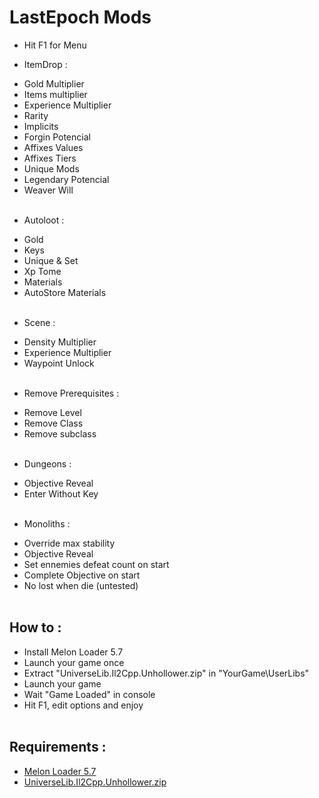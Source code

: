 # LastEpoch Mods
- Hit F1 for Menu
+ ItemDrop :
- Gold Multiplier
- Items multiplier
- Experience Multiplier
- Rarity
- Implicits
- Forgin Potencial
- Affixes Values
- Affixes Tiers
- Unique Mods
- Legendary Potencial
- Weaver Will
<br/><br/>
+ Autoloot :
- Gold
- Keys
- Unique & Set
- Xp Tome
- Materials
- AutoStore Materials
<br/><br/>
+ Scene :
- Density Multiplier
- Experience Multiplier
- Waypoint Unlock
<br/><br/>
+ Remove Prerequisites :
- Remove Level
- Remove Class
- Remove subclass
<br/><br/>
+ Dungeons :
- Objective Reveal
- Enter Without Key
<br/><br/>
+ Monoliths :
- Override max stability
- Objective Reveal
- Set ennemies defeat count on start
- Complete Objective on start
- No lost when die (untested)
<br/><br/>
## How to : 
+ Install Melon Loader 5.7
+ Launch your game once
+ Extract "UniverseLib.Il2Cpp.Unhollower.zip" in "YourGame\UserLibs\"
+ Launch your game
+ Wait "Game Loaded" in console
+ Hit F1, edit options and enjoy
<br/><br/>
## Requirements :
+ [Melon Loader 5.7](https://github.com/LavaGang/MelonLoader)
+ [UniverseLib.Il2Cpp.Unhollower.zip](https://github.com/sinai-dev/UniverseLib)
